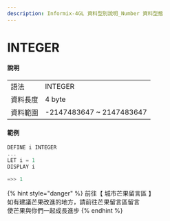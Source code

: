 ```yaml
---
description: Informix-4GL 資料型別說明_Number 資料型態
---
```


# INTEGER

#### 說明

|  |  |
| :--- | :--- |
| 語法 | INTEGER |
| 資料長度 | 4 byte |
| 資料範圍 | -2147483647 ~ 2147483647 |

#### 範例

```objectivec
DEFINE i INTEGER
...
LET i = 1
DISPLAY i

=>> 1
```

{% hint style="danger" %}
前往【 城市芒果留言區 】  
如有建議芒果改進的地方，請前往芒果留言區留言  
使芒果與你們一起成長進步
{% endhint %}

